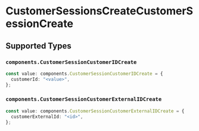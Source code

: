 # CustomerSessionsCreateCustomerSessionCreate


## Supported Types

### `components.CustomerSessionCustomerIDCreate`

```typescript
const value: components.CustomerSessionCustomerIDCreate = {
  customerId: "<value>",
};
```

### `components.CustomerSessionCustomerExternalIDCreate`

```typescript
const value: components.CustomerSessionCustomerExternalIDCreate = {
  customerExternalId: "<id>",
};
```

